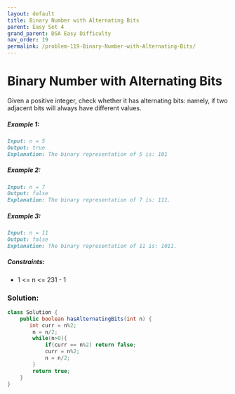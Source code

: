 ```yaml
---
layout: default
title: Binary Number with Alternating Bits
parent: Easy Set 4
grand_parent: DSA Easy Difficulty
nav_order: 19
permalink: /problem-119-Binary-Number-with-Alternating-Bits/
---
```

# Binary Number with Alternating Bits

Given a positive integer, check whether it has alternating bits: namely, if two adjacent bits will always have different values.

##### Example 1:
```markdown
Input: n = 5
Output: true
Explanation: The binary representation of 5 is: 101
```
##### Example 2:
```markdown
Input: n = 7
Output: false
Explanation: The binary representation of 7 is: 111.
```
##### Example 3:
```markdown
Input: n = 11
Output: false
Explanation: The binary representation of 11 is: 1011.
```
##### Constraints:
* 1 <= n <= 231 - 1

### Solution:
```java
class Solution {
    public boolean hasAlternatingBits(int n) {
       int curr = n%2;
        n = n/2;
        while(n>0){
            if(curr == n%2) return false;
            curr = n%2;
            n = n/2;
        }
        return true;
    }
}
```